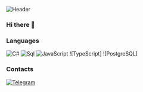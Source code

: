 ![Header](https://user-images.githubusercontent.com/70953745/140535036-cb510af1-bdab-456b-a25e-bc90d996ab9d.jpg)
### Hi there 👋

### Languages
![C#](https://img.shields.io/badge/-C%23-000000?style=for-the-badge&logo=CSharp&logoColor=662f93)
![Sql](https://img.shields.io/badge/-Sql-000000?style=for-the-badge&logo=mysql&logoColor=ffffff)
![JavaScript](https://img.shields.io/badge/-JavaScript-000000?style=for-the-badge&logo=JavaScript)
![TypeScript]
![PostgreSQL]

### Contacts
[![Telegram](https://img.shields.io/badge/-Telegram-000000?style=for-the-badge&logo=Telegram)](https://t.me/ShuraMint
)

<!-- [![Anurag's GitHub stats](https://github-readme-stats.vercel.app/api?username=Shura-mint213&hide=prs,contribs&show_icons=true&title_color=FF1493&text_color=00FF7F&border_color=FF1493&bg_color=DEG,333,37373d,37373d,37373d,601889,841889,C71585&theme=radical)](https://github.com/anuraghazra/github-readme-stats)
###
[![Top Langs](https://github-readme-stats.vercel.app/api/top-langs/?username=Shura-mint213&show_icons=true&layout=compact&title_color=FF1493&text_color=00FF7F&border_color=FF1493&bg_color=DEG,333,37373d,37373d,37373d,601889&theme=radical)](https://github.com/anuraghazra/github-readme-stats) -->

